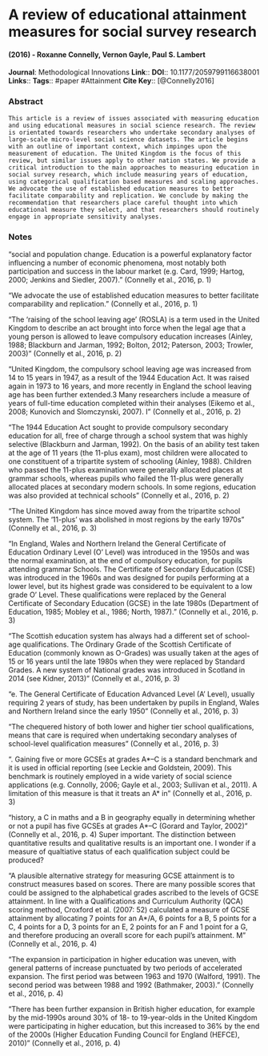 # A review of educational attainment measures for social survey research
#### (2016) - Roxanne Connelly, Vernon Gayle, Paul S. Lambert
**Journal**: Methodological Innovations
**Link**:: 
**DOI**:: 10.1177/2059799116638001
**Links**:: 
**Tags**:: #paper #Attainment 
**Cite Key**:: [@Connelly2016]

### Abstract

```
This article is a review of issues associated with measuring education and using educational measures in social science research. The review is orientated towards researchers who undertake secondary analyses of large-scale micro-level social science datasets. The article begins with an outline of important context, which impinges upon the measurement of education. The United Kingdom is the focus of this review, but similar issues apply to other nation states. We provide a critical introduction to the main approaches to measuring education in social survey research, which include measuring years of education, using categorical qualification based measures and scaling approaches. We advocate the use of established education measures to better facilitate comparability and replication. We conclude by making the recommendation that researchers place careful thought into which educational measure they select, and that researchers should routinely engage in appropriate sensitivity analyses.
```

### Notes

“social and population change. Education is a powerful explanatory factor influencing a number of economic phenomena, most notably both participation and success in the labour market (e.g. Card, 1999; Hartog, 2000; Jenkins and Siedler, 2007).” (Connelly et al., 2016, p. 1)

“We advocate the use of established education measures to better facilitate comparability and replication.” (Connelly et al., 2016, p. 1)

“The ‘raising of the school leaving age’ (ROSLA) is a term used in the United Kingdom to describe an act brought into force when the legal age that a young person is allowed to leave compulsory education increases (Ainley, 1988; Blackburn and Jarman, 1992; Bolton, 2012; Paterson, 2003; Trowler, 2003)” (Connelly et al., 2016, p. 2)

“United Kingdom, the compulsory school leaving age was increased from 14 to 15 years in 1947, as a result of the 1944 Education Act. It was raised again in 1973 to 16 years, and more recently in England the school leaving age has been further extended.3 Many researchers include a measure of years of full-time education completed within their analyses (Eikemo et al., 2008; Kunovich and Slomczynski, 2007). I” (Connelly et al., 2016, p. 2)

“The 1944 Education Act sought to provide compulsory secondary education for all, free of charge through a school system that was highly selective (Blackburn and Jarman, 1992). On the basis of an ability test taken at the age of 11 years (the 11-plus exam), most children were allocated to one constituent of a tripartite system of schooling (Ainley, 1988). Children who passed the 11-plus examination were generally allocated places at grammar schools, whereas pupils who failed the 11-plus were generally allocated places at secondary modern schools. In some regions, education was also provided at technical schools” (Connelly et al., 2016, p. 2)

“The United Kingdom has since moved away from the tripartite school system. The ‘11-plus’ was abolished in most regions by the early 1970s” (Connelly et al., 2016, p. 3)

“In England, Wales and Northern Ireland the General Certificate of Education Ordinary Level (O’ Level) was introduced in the 1950s and was the normal examination, at the end of compulsory education, for pupils attending grammar Schools. The Certificate of Secondary Education (CSE) was introduced in the 1960s and was designed for pupils performing at a lower level, but its highest grade was considered to be equivalent to a low grade O’ Level. These qualifications were replaced by the General Certificate of Secondary Education (GCSE) in the late 1980s (Department of Education, 1985; Mobley et al., 1986; North, 1987).” (Connelly et al., 2016, p. 3)

“The Scottish education system has always had a different set of school-age qualifications. The Ordinary Grade of the Scottish Certificate of Education (commonly known as O-Grades) was usually taken at the ages of 15 or 16 years until the late 1980s when they were replaced by Standard Grades. A new system of National grades was introduced in Scotland in 2014 (see Kidner, 2013)” (Connelly et al., 2016, p. 3)

“e. The General Certificate of Education Advanced Level (A’ Level), usually requiring 2 years of study, has been undertaken by pupils in England, Wales and Northern Ireland since the early 1950” (Connelly et al., 2016, p. 3)

“The chequered history of both lower and higher tier school qualifications, means that care is required when undertaking secondary analyses of school-level qualification measures” (Connelly et al., 2016, p. 3)

“. Gaining five or more GCSEs at grades A*–C is a standard benchmark and it is used in official reporting (see Leckie and Goldstein, 2009). This benchmark is routinely employed in a wide variety of social science applications (e.g. Connolly, 2006; Gayle et al., 2003; Sullivan et al., 2011). A limitation of this measure is that it treats an A* in” (Connelly et al., 2016, p. 3)

“history, a C in maths and a B in geography equally in determining whether or not a pupil has five GCSEs at grades A*–C (Gorard and Taylor, 2002)” (Connelly et al., 2016, p. 4) Super important. The distinction between quantitative results and qualitative results is an important one. I wonder if a measure of qualtiative status of each qualification subject could be produced?

“A plausible alternative strategy for measuring GCSE attainment is to construct measures based on scores. There are many possible scores that could be assigned to the alphabetical grades ascribed to the levels of GCSE attainment. In line with a Qualifications and Curriculum Authority (QCA) scoring method, Croxford et al. (2007: 52) calculated a measure of GCSE attainment by allocating 7 points for an A*/A, 6 points for a B, 5 points for a C, 4 points for a D, 3 points for an E, 2 points for an F and 1 point for a G, and therefore producing an overall score for each pupil’s attainment. M” (Connelly et al., 2016, p. 4)

“The expansion in participation in higher education was uneven, with general patterns of increase punctuated by two periods of accelerated expansion. The first period was between 1963 and 1970 (Walford, 1991). The second period was between 1988 and 1992 (Bathmaker, 2003).” (Connelly et al., 2016, p. 4)

“There has been further expansion in British higher education, for example by the mid-1990s around 30% of 18- to 19-year-olds in the United Kingdom were participating in higher education, but this increased to 36% by the end of the 2000s (Higher Education Funding Council for England (HEFCE), 2010)” (Connelly et al., 2016, p. 4)